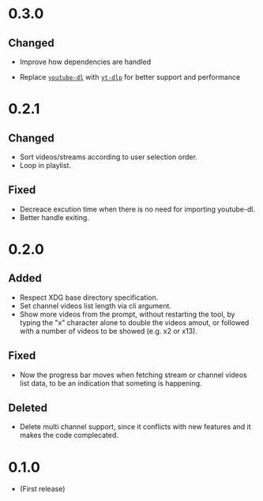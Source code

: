 # 0.3.0

## Changed

- Improve how dependencies are handled

- Replace [`youtube-dl`](https://github.com/ytdl-org/youtube-dl) with [`yt-dlp`](https://github.com/yt-dlp/yt-dlp) for better support and performance

# 0.2.1

## Changed

- Sort videos/streams according to user selection order.
- Loop in playlist.

## Fixed

- Decreace excution time when there is no need for importing youtube-dl.
- Better handle exiting.

# 0.2.0

## Added

- Respect XDG base directory specification.
- Set channel videos list length via cli argument.
- Show more videos from the prompt, without restarting the tool, by typing the "x" character alone to double the videos amout, or followed with a number of videos to be showed (e.g. x2 or x13).

## Fixed

- Now the progress bar moves when fetching stream or channel videos list data, to be an indication that someting is happening.

## Deleted

- Delete multi channel support, since it conflicts with new features and it makes the code complecated.

# 0.1.0

- (First release)
